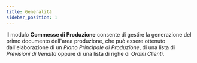 ```yaml
---
title: Generalità
sidebar_position: 1
---
```


Il modulo **Commesse di Produzione** consente di gestire la generazione del primo documento dell'area produzione, che può essere ottenuto dall'elaborazione di un *Piano Principale di Produzione*, di una lista di *Previsioni di Vendita* oppure di una lista di righe di *Ordini Clienti*.
